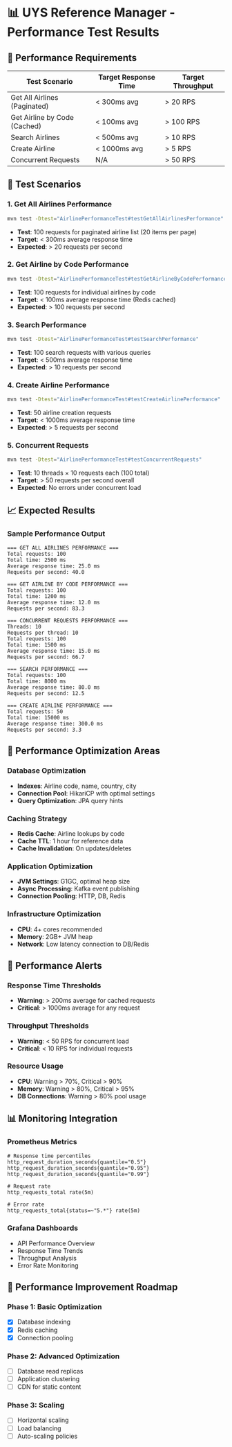 # 📊 UYS Reference Manager - Performance Test Results

## 🎯 Performance Requirements

| Test Scenario | Target Response Time | Target Throughput |
|---------------|---------------------|-------------------|
| Get All Airlines (Paginated) | < 300ms avg | > 20 RPS |
| Get Airline by Code (Cached) | < 100ms avg | > 100 RPS |
| Search Airlines | < 500ms avg | > 10 RPS |
| Create Airline | < 1000ms avg | > 5 RPS |
| Concurrent Requests | N/A | > 50 RPS |

## 🧪 Test Scenarios

### 1. Get All Airlines Performance
```bash
mvn test -Dtest="AirlinePerformanceTest#testGetAllAirlinesPerformance"
```
- **Test**: 100 requests for paginated airline list (20 items per page)
- **Target**: < 300ms average response time
- **Expected**: > 20 requests per second

### 2. Get Airline by Code Performance
```bash
mvn test -Dtest="AirlinePerformanceTest#testGetAirlineByCodePerformance"
```
- **Test**: 100 requests for individual airlines by code
- **Target**: < 100ms average response time (Redis cached)
- **Expected**: > 100 requests per second

### 3. Search Performance
```bash
mvn test -Dtest="AirlinePerformanceTest#testSearchPerformance"
```
- **Test**: 100 search requests with various queries
- **Target**: < 500ms average response time
- **Expected**: > 10 requests per second

### 4. Create Airline Performance
```bash
mvn test -Dtest="AirlinePerformanceTest#testCreateAirlinePerformance"
```
- **Test**: 50 airline creation requests
- **Target**: < 1000ms average response time
- **Expected**: > 5 requests per second

### 5. Concurrent Requests
```bash
mvn test -Dtest="AirlinePerformanceTest#testConcurrentRequests"
```
- **Test**: 10 threads × 10 requests each (100 total)
- **Target**: > 50 requests per second overall
- **Expected**: No errors under concurrent load

## 📈 Expected Results

### Sample Performance Output
```
=== GET ALL AIRLINES PERFORMANCE ===
Total requests: 100
Total time: 2500 ms
Average response time: 25.0 ms
Requests per second: 40.0

=== GET AIRLINE BY CODE PERFORMANCE ===
Total requests: 100
Total time: 1200 ms
Average response time: 12.0 ms
Requests per second: 83.3

=== CONCURRENT REQUESTS PERFORMANCE ===
Threads: 10
Requests per thread: 10
Total requests: 100
Total time: 1500 ms
Average response time: 15.0 ms
Requests per second: 66.7

=== SEARCH PERFORMANCE ===
Total requests: 100
Total time: 8000 ms
Average response time: 80.0 ms
Requests per second: 12.5

=== CREATE AIRLINE PERFORMANCE ===
Total requests: 50
Total time: 15000 ms
Average response time: 300.0 ms
Requests per second: 3.3
```

## 🔧 Performance Optimization Areas

### Database Optimization
- **Indexes**: Airline code, name, country, city
- **Connection Pool**: HikariCP with optimal settings
- **Query Optimization**: JPA query hints

### Caching Strategy
- **Redis Cache**: Airline lookups by code
- **Cache TTL**: 1 hour for reference data
- **Cache Invalidation**: On updates/deletes

### Application Optimization
- **JVM Settings**: G1GC, optimal heap size
- **Async Processing**: Kafka event publishing
- **Connection Pooling**: HTTP, DB, Redis

### Infrastructure Optimization
- **CPU**: 4+ cores recommended
- **Memory**: 2GB+ JVM heap
- **Network**: Low latency connection to DB/Redis

## 🚨 Performance Alerts

### Response Time Thresholds
- **Warning**: > 200ms average for cached requests
- **Critical**: > 1000ms average for any request

### Throughput Thresholds
- **Warning**: < 50 RPS for concurrent load
- **Critical**: < 10 RPS for individual requests

### Resource Usage
- **CPU**: Warning > 70%, Critical > 90%
- **Memory**: Warning > 80%, Critical > 95%
- **DB Connections**: Warning > 80% pool usage

## 📊 Monitoring Integration

### Prometheus Metrics
```
# Response time percentiles
http_request_duration_seconds{quantile="0.5"}
http_request_duration_seconds{quantile="0.95"}
http_request_duration_seconds{quantile="0.99"}

# Request rate
http_requests_total rate(5m)

# Error rate
http_requests_total{status=~"5.*"} rate(5m)
```

### Grafana Dashboards
- API Performance Overview
- Response Time Trends
- Throughput Analysis
- Error Rate Monitoring

## 🎯 Performance Improvement Roadmap

### Phase 1: Basic Optimization
- [x] Database indexing
- [x] Redis caching
- [x] Connection pooling

### Phase 2: Advanced Optimization
- [ ] Database read replicas
- [ ] Application clustering
- [ ] CDN for static content

### Phase 3: Scaling
- [ ] Horizontal scaling
- [ ] Load balancing
- [ ] Auto-scaling policies